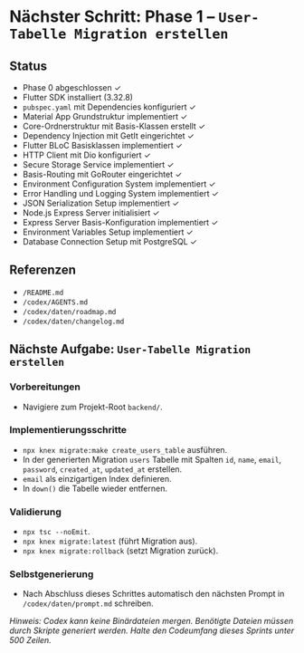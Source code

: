 # Nächster Schritt: Phase 1 – `User-Tabelle Migration erstellen`

## Status
- Phase 0 abgeschlossen ✓
- Flutter SDK installiert (3.32.8)
- `pubspec.yaml` mit Dependencies konfiguriert ✓
- Material App Grundstruktur implementiert ✓
- Core-Ordnerstruktur mit Basis-Klassen erstellt ✓
- Dependency Injection mit GetIt eingerichtet ✓
- Flutter BLoC Basisklassen implementiert ✓
- HTTP Client mit Dio konfiguriert ✓
- Secure Storage Service implementiert ✓
- Basis-Routing mit GoRouter eingerichtet ✓
- Environment Configuration System implementiert ✓
- Error Handling und Logging System implementiert ✓
- JSON Serialization Setup implementiert ✓
- Node.js Express Server initialisiert ✓
- Express Server Basis-Konfiguration implementiert ✓
- Environment Variables Setup implementiert ✓
- Database Connection Setup mit PostgreSQL ✓

## Referenzen
- `/README.md`
- `/codex/AGENTS.md`
- `/codex/daten/roadmap.md`
- `/codex/daten/changelog.md`

## Nächste Aufgabe: `User-Tabelle Migration erstellen`

### Vorbereitungen
- Navigiere zum Projekt-Root `backend/`.

### Implementierungsschritte
- `npx knex migrate:make create_users_table` ausführen.
- In der generierten Migration `users` Tabelle mit Spalten `id`, `name`, `email`, `password`, `created_at`, `updated_at` erstellen.
- `email` als einzigartigen Index definieren.
- In `down()` die Tabelle wieder entfernen.

### Validierung
- `npx tsc --noEmit`.
- `npx knex migrate:latest` (führt Migration aus).
- `npx knex migrate:rollback` (setzt Migration zurück).

### Selbstgenerierung
- Nach Abschluss dieses Schrittes automatisch den nächsten Prompt in `/codex/daten/prompt.md` schreiben.

*Hinweis: Codex kann keine Binärdateien mergen. Benötigte Dateien müssen durch Skripte generiert werden. Halte den Codeumfang dieses Sprints unter 500 Zeilen.*
